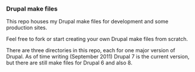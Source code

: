 ### Drupal make files

This repo houses my Drupal make files for development and some production
sites. 

Feel free to fork or start creating your own Drupal make files from scratch.

There are three directories in this repo, each for one major version of Drupal.
As of time writing (September 2011) Drupal 7 is the current version, but there
are still make files for Drupal 6 and also 8.
